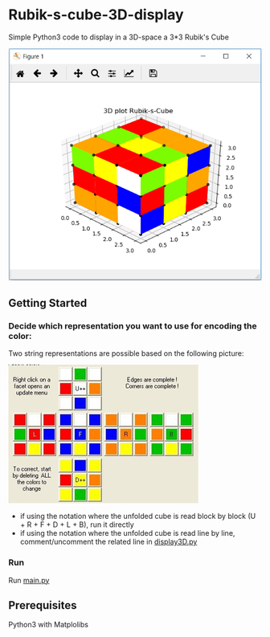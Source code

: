 # Rubik-s-cube-3D-display

Simple Python3 code to display in a 3D-space a 3*3 Rubik's Cube

![Expected 3D plot](Capture.PNG)

## Getting Started

### Decide which representation you want to use for encoding the color:

Two string representations are possible based on the following picture:

![unfolded view](UnfoldedCube.jpg)

- if using the notation where the unfolded cube is read block by block (U + R + F + D + L + B), run it directly
- if using the notation where the unfolded cube is read line by line, comment/uncomment the related line in [display3D.py](display3D.py)

### Run
Run [main.py](main.py)

## Prerequisites

Python3 with Matplolibs
